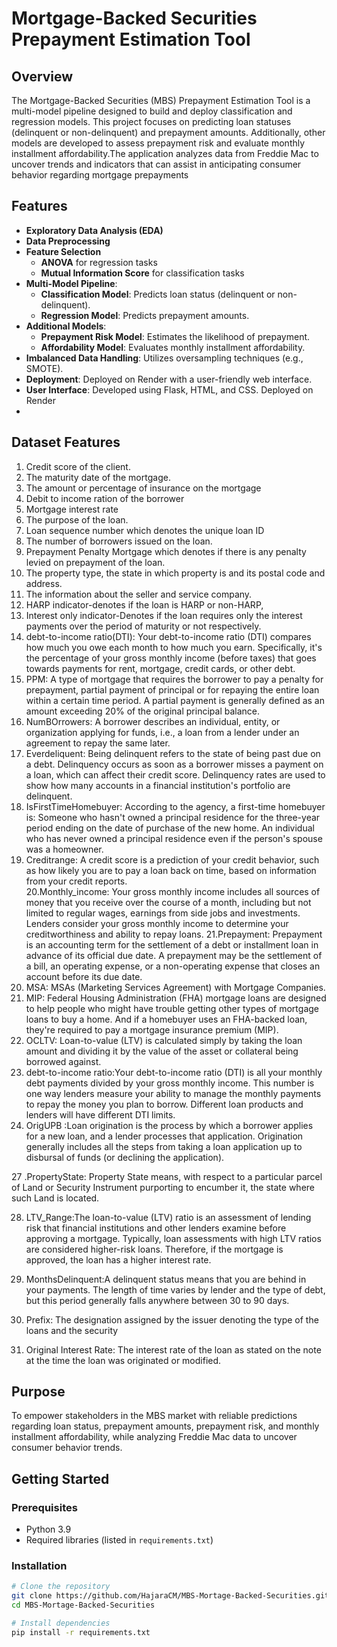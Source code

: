 # Mortgage-Backed Securities Prepayment Estimation Tool

## Overview

The Mortgage-Backed Securities (MBS) Prepayment Estimation Tool is a multi-model pipeline designed to build and deploy classification and regression models. This project focuses on predicting loan statuses (delinquent or non-delinquent) and prepayment amounts. Additionally, other models are developed to assess prepayment risk and evaluate monthly installment affordability.The application analyzes data from Freddie Mac to uncover trends and indicators that can assist in anticipating consumer behavior regarding mortgage prepayments

## Features

- **Exploratory Data Analysis (EDA)**
- **Data Preprocessing**
- **Feature Selection**
  - **ANOVA** for regression tasks
  - **Mutual Information Score** for classification tasks
- **Multi-Model Pipeline**: 
  - **Classification Model**: Predicts loan status (delinquent or non-delinquent).
  - **Regression Model**: Predicts prepayment amounts.
- **Additional Models**:
  - **Prepayment Risk Model**: Estimates the likelihood of prepayment.
  - **Affordability Model**: Evaluates monthly installment affordability.
- **Imbalanced Data Handling**: Utilizes oversampling techniques (e.g., SMOTE).
- **Deployment**: Deployed on Render with a user-friendly web interface.
- **User Interface**: Developed using Flask, HTML, and CSS. Deployed on Render
- 

## Dataset Features

1.	Credit score of the client. 
2.	The maturity date of the mortgage. 
3.	The amount or percentage of insurance on the mortgage 
4.	Debit to income ration of the borrower 
5.	Mortgage interest rate  
6.	The purpose of the loan. 
7.	Loan sequence number which denotes the unique loan ID 
8.	The number of borrowers issued on the loan. 
9.	Prepayment Penalty Mortgage which denotes if there is any penalty levied on prepayment of the loan. 
10.	The property type, the state in which property is and its postal code and address. 
11.	The information about the seller and service company. 
12.	HARP indicator-denotes if the loan is HARP or non-HARP, 
13.	Interest only indicator-Denotes if the loan requires only the interest payments over the period of maturity or not respectively. 
14.	debt-to-income ratio(DTI): Your debt-to-income ratio (DTI) compares how much you owe each month to how much you earn. Specifically, it's the percentage of your gross monthly income (before taxes) that goes towards payments for rent, mortgage, credit cards, or other debt. 
15.	PPM: A type of mortgage that requires the borrower to pay a penalty for prepayment, partial payment of principal or for repaying the entire loan within a certain time period. A partial payment is generally defined as an amount exceeding 20% of the original principal balance. 
16.	NumBOrrowers: A borrower describes an individual, entity, or organization applying for funds, i.e., a loan from a lender under an agreement to repay the same later.  
17.	Everdeliquent: Being delinquent refers to the state of being past due on a debt. Delinquency occurs as soon as a borrower misses a payment on a loan, which can affect their credit score. Delinquency rates are used to show how many accounts in a financial institution's portfolio are delinquent. 
18.	IsFirstTimeHomebuyer: According to the agency, a first-time homebuyer is: Someone who hasn't owned a principal residence for the three-year period ending on the date of purchase of the new home. An individual who has never owned a principal residence even if the person's spouse was a homeowner. 
19.	Creditrange: A credit score is a prediction of your credit behavior, such as how likely you are to pay a loan back on time, based on information from your credit reports.  
20.Monthly_income: Your gross monthly income includes all sources of money that you receive over the course of a month, including but not limited to regular wages, earnings from side jobs and investments. Lenders consider your gross monthly income to determine your creditworthiness and ability to repay loans. 
21.Prepayment: Prepayment is an accounting term for the settlement of a debt or installment loan in advance of its official due date. A prepayment may be the settlement of a bill, an operating expense, or a non-operating expense that closes an account before its due date. 
22.	MSA: MSAs (Marketing Services Agreement) with Mortgage Companies. 
23.	MIP: Federal Housing Administration (FHA) mortgage loans are designed to help people who might have trouble getting other types of mortgage loans to buy a home. And if a homebuyer uses an FHA-backed loan, they're required to pay a mortgage insurance premium (MIP). 
24.	OCLTV: Loan-to-value (LTV) is calculated simply by taking the   loan amount and dividing it by the value of the asset or collateral being borrowed against. 
25.	debt-to-income ratio:Your debt-to-income ratio (DTI) is all your monthly debt payments  divided by your gross monthly income. This number is one way lenders measure your ability to manage the monthly payments to repay the money you plan to borrow. Different loan products and lenders will have different DTI limits. 
26.	OrigUPB :Loan origination is the process by which a borrower applies for a new loan, and a lender processes that application. Origination generally includes all the steps from taking a loan application up to disbursal of funds (or declining the application). 
  
27 .PropertyState:  Property State means, with respect to a particular parcel of Land or Security Instrument purporting to encumber it, the state where such Land is located. 
  
28.	LTV_Range:The loan-to-value (LTV) ratio is an assessment of lending risk that financial institutions and other lenders examine before approving a mortgage. Typically, loan assessments with high LTV ratios are considered higher-risk loans. Therefore, if the mortgage is approved, the loan has a higher interest rate. 
  
29.	MonthsDelinquent:A delinquent status means that you are behind in your payments. The length of time varies by lender and the type of debt, but this period generally falls anywhere between 30 to 90 days. 
 
30.	Prefix: The designation assigned by the issuer denoting the type of the loans and the security 
31.	Original Interest Rate: The interest rate of the loan as stated on the note at the time the loan was originated or modified.  
 

## Purpose

To empower stakeholders in the MBS market with reliable predictions regarding loan status, prepayment amounts, prepayment risk, and monthly installment affordability, while analyzing Freddie Mac data to uncover consumer behavior trends.

## Getting Started

### Prerequisites

- Python 3.9
- Required libraries (listed in `requirements.txt`)

### Installation

```bash
# Clone the repository
git clone https://github.com/HajaraCM/MBS-Mortage-Backed-Securities.git
cd MBS-Mortage-Backed-Securities

# Install dependencies
pip install -r requirements.txt


